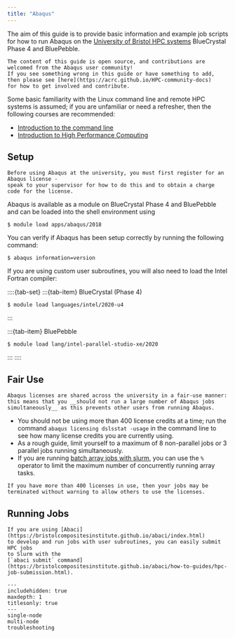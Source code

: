 ```yaml
---
title: "Abaqus"
---
```


The aim of this guide is to provide basic information and example job scripts
for how to run Abaqus on the [University of Bristol HPC systems](https://www.bristol.ac.uk/acrc/high-performance-computing/)
BlueCrystal Phase 4 and BluePebble.

```{note}
The content of this guide is open source, and contributions are welcomed from the Abaqus user community!
If you see something wrong in this guide or have something to add, then please see [here](https://acrc.github.io/HPC-community-docs)
for how to get involved and contribute.
```

Some basic familiarity with the Linux command line and remote HPC systems is assumed;
if you are unfamiliar or need a refresher, then the following courses are recommended:

- [Introduction to the command line](https://alleetanner.github.io/intro-to-command-line/)
- [Introduction to High Performance Computing](https://www.acrc.bris.ac.uk/protected/hpc-docs/training/intro-to-hpc-slurm/index.html)

## Setup

```{important}
Before using Abaqus at the university, you must first register for an Abaqus license -
speak to your supervisor for how to do this and to obtain a charge code for the license.
```

Abaqus is available as a module on BlueCrystal Phase 4 and BluePebble and can be loaded into the shell environment using

```console
$ module load apps/abaqus/2018
```

You can verify if Abaqus has been setup correctly by running the following command:

```console
$ abaqus information=version
```

If you are using custom user subroutines, you will also need to load the Intel Fortran compiler:

::::{tab-set}
:::{tab-item} BlueCrystal (Phase 4)
```console
$ module load languages/intel/2020-u4
```
:::

:::{tab-item} BluePebble
```console
$ module load lang/intel-parallel-studio-xe/2020
```
:::
::::

## Fair Use


```{important}
Abaqus licenses are shared across the university in a fair-use manner: 
this means that you __should not run a large number of Abaqus jobs
simultaneously__ as this prevents other users from running Abaqus.
```

- You should not be using more than 400 license credits at a time;
  run the command `abaqus licensing dslsstat -usage` in the command line
  to see how many license credits you are currently using.
- As a rough guide, limit yourself to a maximum of 8 non-parallel jobs
  or 3 parallel jobs running simultaneously.
- If you are running [batch array jobs with slurm](https://slurm.schedmd.com/sbatch.html#OPT_array),
  you can use the `%` operator to limit the maximum number of concurrently running array tasks.


```{warning}
If you have more than 400 licenses in use, then your jobs may be
terminated without warning to allow others to use the licenses.
```

## Running Jobs

```{tip}
If you are using [Abaci](https://bristolcompositesinstitute.github.io/abaci/index.html)
to develop and run jobs with user subroutines, you can easily submit HPC jobs
to Slurm with the
[`abaci submit` command](https://bristolcompositesinstitute.github.io/abaci/how-to-guides/hpc-job-submission.html). 
```

```{toctree}
---
includehidden: true
maxdepth: 1
titlesonly: true
---
single-node
multi-node
troubleshooting
```